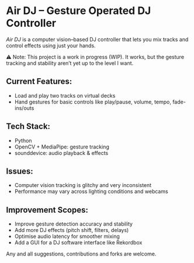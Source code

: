 # Air DJ – Gesture Operated DJ Controller

*Air DJ* is a computer vision–based DJ controller that lets you mix tracks and control effects using just your hands.

⚠️ Note: This project is a work in progress (WIP). It works, but the gesture tracking and stability aren’t yet up to the level I want.

## Current Features:
- Load and play two tracks on virtual decks
- Hand gestures for basic controls like play/pause, volume, tempo, fade-ins/outs

## Tech Stack:
- Python
- OpenCV + MediaPipe: gesture tracking
- sounddevice: audio playback & effects

## Issues:
- Computer vision tracking is glitchy and very inconsistent
- Performance may vary across lighting conditions and webcams

## Improvement Scopes:
- Improve gesture detection accuracy and stability
- Add more DJ effects (pitch shift, filters, delays)
- Optimise audio latency for smoother mixing
- Add a GUI for a DJ software interface like Rekordbox


Any and all suggestions, contributions and forks are welcome.